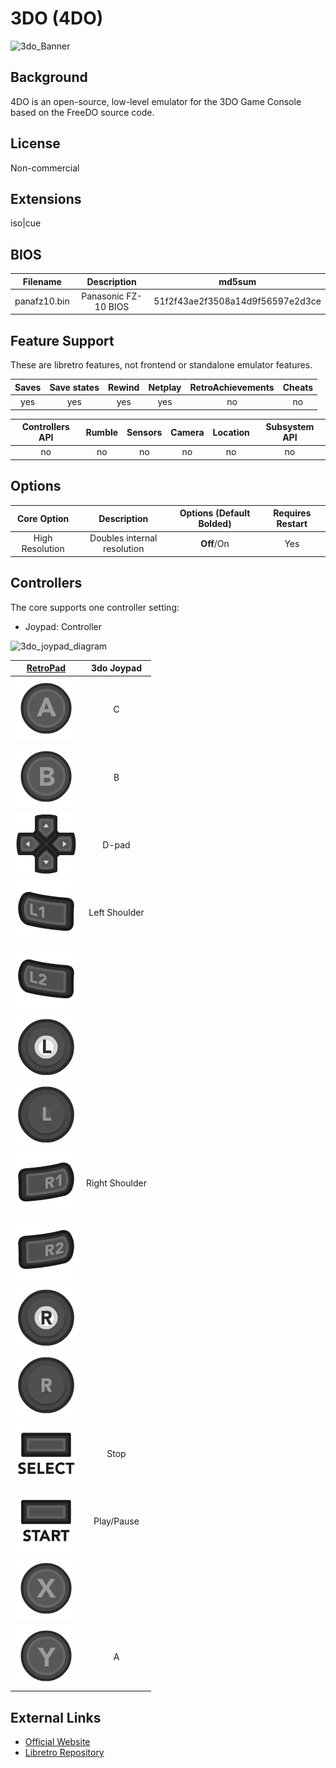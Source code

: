 # 3DO (4DO)

![3do_Banner](https://cloud.githubusercontent.com/assets/10035308/12186059/8d7ec76a-b55c-11e5-9231-b0c561de271c.png)

## Background

4DO is an open-source, low-level emulator for the 3DO Game Console based on the FreeDO source code.

## License

Non-commercial

## Extensions

iso|cue

## BIOS

|   Filename   |      Description     |              md5sum              |
|:------------:|:--------------------:|:--------------------------------:|
| panafz10.bin | Panasonic FZ-10 BIOS | 51f2f43ae2f3508a14d9f56597e2d3ce |

## Feature Support

These are libretro features, not frontend or standalone emulator features.

| Saves | Save states | Rewind | Netplay | RetroAchievements | Cheats |
|:-----:|:-----------:|:------:|:-------:|:-----------------:|:------:|
|  yes  |     yes     |   yes  |   yes   |         no        |   no   |

| Controllers API | Rumble | Sensors | Camera | Location | Subsystem API |
|:---------------:|:------:|:-------:|:------:|:--------:|:-------------:|
|        no       |   no   |    no   |   no   |    no    |       no      |

## Options

|   Core Option   |         Description         | Options (Default Bolded) | Requires Restart |
|:---------------:|:---------------------------:|:------------------------:|:----------------:|
| High Resolution | Doubles internal resolution |        **Off**/On        |        Yes       |

## Controllers

The core supports one controller setting:

* Joypad: Controller

![3do_joypad_diagram](https://cloud.githubusercontent.com/assets/10035308/16599643/7f450bd6-42c0-11e6-84d7-9cc0944e7b01.png)

|                      [RetroPad](RetroPad)                      |   3do Joypad   |
|:--------------------------------------------------------------:|:--------------:|
|        ![RetroPad_A](images/RetroPad/Retro_A_Round.png)        |        C       |
|        ![RetroPad_B](images/RetroPad/Retro_B_Round.png)        |        B       |
|        ![RetroPad_Dpad](images/RetroPad/Retro_Dpad.png)        |      D-pad     |
|          ![RetroPad_L1](images/RetroPad/Retro_L1.png)          |  Left Shoulder |
|          ![RetroPad_L2](images/RetroPad/Retro_L2.png)          |                |
|          ![RetroPad_L3](images/RetroPad/Retro_L3.png)          |                |
|  ![RetroPad_Left_Stick](images/RetroPad/Retro_Left_Stick.png)  |                |
|          ![RetroPad_R1](images/RetroPad/Retro_R1.png)          | Right Shoulder |
|          ![RetroPad_R2](images/RetroPad/Retro_R2.png)          |                |
|          ![RetroPad_R3](images/RetroPad/Retro_R3.png)          |                |
| ![RetroPad_Right_Stick](images/RetroPad/Retro_Right_Stick.png) |                |
|      ![RetroPad_Select](images/RetroPad/Retro_Select.png)      |      Stop      |
|       ![RetroPad_Start](images/RetroPad/Retro_Start.png)       |   Play/Pause   |
|        ![RetroPad_X](images/RetroPad/Retro_X_Round.png)        |                |
|        ![RetroPad_Y](images/RetroPad/Retro_Y_Round.png)        |        A       |

## External Links

* [Official Website](http://www.fourdo.com/) 
* [Libretro Repository](https://github.com/libretro/4do-libretro)

